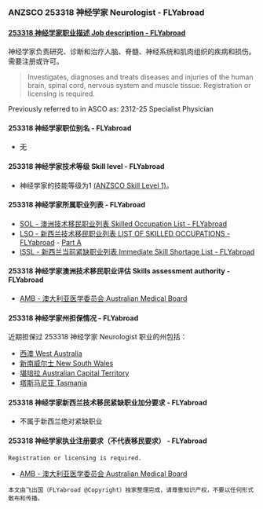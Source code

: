 ### ANZSCO 253318 神经学家 Neurologist - FLYabroad ###

####  [253318 神经学家职业描述 Job description - FLYabroad](http://www.flyabroadvisa.com/anzsco/2533.html#253318)

神经学家负责研究、诊断和治疗人脑、脊髓、神经系统和肌肉组织的疾病和损伤。需要注册或许可。

> Investigates, diagnoses and treats diseases and injuries of the human brain, spinal cord, nervous system and muscle tissue. Registration or licensing is required.

Previously referred to in ASCO as: 
2312-25 Specialist Physician

#### 253318 神经学家职位别名 - FLYabroad
 
- 无

#### 253318 神经学家技术等级 Skill level - FLYabroad

- 神经学家的技能等级为1 [(ANZSCO Skill Level 1)](http://www.flyabroadvisa.com/anzsco/)。

#### 253318 神经学家所属职业列表 - FLYabroad

- [SOL - 澳洲技术移民职业列表 Skilled Occupation List - FLYabroad](http://www.flyabroadvisa.com/sol/)
- [LSO - 新西兰技术移民职业列表 LIST OF SKILLED OCCUPATIONS - FLYabroad](http://nz.flyabroadvisa.com/lso/) - [Part A](parta)
- [ISSL - 新西兰当前紧缺职业列表 Immediate Skill Shortage List - FLYabroad](http://nz.flyabroadvisa.com/work-residence/issl.html)

#### 253318 神经学家澳洲技术移民职业评估 Skills assessment authority - FLYabroad

- [AMB - 澳大利亚医学委员会 Australian Medical Board](http://www.medicalboard.gov.au/)

#### 253318 神经学家州担保情况 - FLYabroad

近期担保过 253318 神经学家 Neurologist 职业的州包括：

- [西澳 West Australia](http://www.flyabroadvisa.com/zdb/wa.html)
- [新南威尔士 New South Wales](http://www.flyabroadvisa.com/zdb/nsw.html)
- [堪培拉 Australian Capital Territory](http://www.flyabroadvisa.com/zdb/act.html)
- [塔斯马尼亚 Tasmania](http://www.flyabroadvisa.com/zdb/tas.html)

#### 253318 神经学家新西兰技术移民紧缺职业加分要求 - FLYabroad

- 不属于新西兰绝对紧缺职业

#### 253318 神经学家执业注册要求（不代表移民要求） - FLYabroad

    Registration or licensing is required.

- [AMB - 澳大利亚医学委员会 Australian Medical Board](http://www.medicalboard.gov.au/)

`本文由飞出国（FLYabroad @Copyright）独家整理完成，请尊重知识产权，不要以任何形式散布和传播。`
